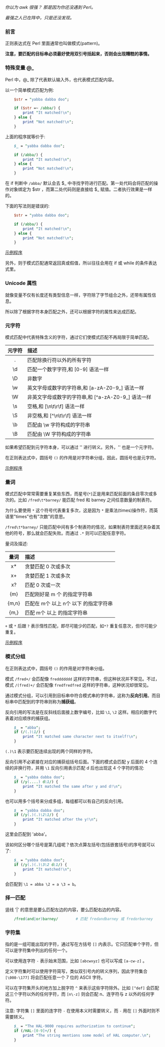 
*你以为 awk 很强？ 那是因为你还没遇到 Perl。*

*最强之人已在阵中，只是还没发现。*


### 前言

正则表达式在 Perl 里面通常也叫做模式(pattern)。

**注意，要匹配的目标串必须最好使用双引号括起来，否则会出现糟糕的事情。**

### 特殊变量 @_

Perl 中，@_ 除了代表默认输入外，也代表模式匹配内容。

以一个简单模式匹配为例:
```pl
    $str = "yabba dabba doo";

    if ($str =~ /abba/) {
        print "It matched!\n";
    } else {
        print "Not matched!\n";
    }
```

上面的程序就等价于:
```pl
    $_ = "yabba dabba doo";

    if (/abba/) {
        print "It matched!\n";
    } else {
        print "Not matched!\n";
    }
```
在 if 判断中 `/abba/` 默认会去 $_ 中寻找字符进行匹配。第一处代码会将匹配的操作对象绑定为 $str  ，而第二处代码则是直接给 $_ 赋值。二者执行效果是一样的。

下面的写法则是错误的:
```pl
    $str = "yabba dabba doo";

    if (/abba/) {
        print "It matched!\n";
    } else {
        print "Not matched!\n";
    }
```

[示例程序](../regex/special_variable.pl)

另外，则于模式匹配通常返回真或假值，所以往往会用在 if 或 while 的条件表达式里。


### Unicode 属性

就像变量不仅有长度还有类型信息一样，字符除了字节组合之外，还带有属性信息。

所以除了根据字符本身匹配之外，还可以根据字符的属性来达成匹配。


### 元字符

模式匹配中代表特殊含义的字符，通过它们使模式匹配不再局限于简单匹配。

| 元字符 | 描述 |
|:------:|:-----|
|   .    | 匹配除换行符以外的所有字符 |
|   \d   | 匹配一个数字字符,和 [0-9] 语法一样 |
|   \D   | 非数字 |
|   \w   | 英文字母或数字的字符串,和 [a-zA-Z0-9_] 语法一样 |
|   \W   | 非英文字母或数字的字符串,和 [^a-zA-Z0-9_] 语法一样 |
|   \s   | 空格,和 [\n\t\r\f] 语法一样 |
|   \S   | 非空格,和 [^\n\t\r\f] 语法一样 |
|   \b   | 匹配由 \w 字符构成的字符串 |
|   \B   | 匹配由 \W 字符构成的字符串 |

如果希望匹配到元字符本身，可以通过 '\' 进行转义。另外，'\' 也是一个元字符。

在正则表达式中，圆括号 `()` 的作用是对字符串分组，因此，圆括号也是元字符。

[示例程序](../regex/metacharacter.pl)


### 量词

模式匹配中常常需要重复某些东西，而星号(`*`)正是用来匹配前面的条目零次或多次的。比如 `/fred\t*barney/` 能匹配 fred 和 barney 之间任意数量的制表符。

为什么要使用 `*` 这个符号代表重复多次，这是因为 `*` 是乘法(times)操作符，而英语里"times"也有"次数"的意思。

`/fred\t*barney/` 只能匹配中间有多个制表符的情况，如果制表符里面还夹杂着其他的符号，那么就会匹配失败。而通过 `.*` 则可以匹配任意字符。

量词及描述:

| 量词   | 描述 |
|:------:|:-----|
|   x*   | 贪婪匹配 0 次或多次 |
|   x+   | 贪婪匹配 1 次或多次 |
|   x?   | 匹配 0 次或一次 |
|   {m}  | 匹配刚好是 m 个 的指定字符串 |
| {m,n}  | 匹配在 m个 以上 n个 以下 的指定字符串 |
|   {m,} | 匹配 m个 以上 的指定字符串 |

`+` 或 `*` 后跟 `?` 表示惰性匹配，即尽可能少的匹配，如`*?` 重复任意次，但尽可能少重复。

[示例程序](../regex/quantifier.pl)


### 模式分组

在正则表达式中，圆括号 `()` 的作用是对字符串分组。

模式 `/fred+/` 会匹配像 `freddddddd` 这样的字符串，但这种状况并不常见。不过，模式 `/(fred)+/` 会匹配像 `fredfredfred` 这样的字符串，这种状况却很常见。

通过模式分组，可以引用到目标串中符合模式串的字符串，这称为**反向引用**。而目标串中匹配到的字符串则称为**捕获组**。

反向引用的写法是在反斜线后面接上数字编号，比如 `\1`, `\2` 这样。相应的数字代表着对应顺序的捕获组。

```pl
    $_ = "abba";
    if (/(.)\1/) {
        print "It matched same character next to itself!\n";
    }
```
`(.)\1` 表示要匹配连续出现的两个同样的字符。

反向引用不必紧接在对应的捕获组括号后面。下面的模式会匹配 y 后面的 4 个连续的非换行符，并用 `\1` 反向引用表示匹配 d 后也出现这 4 个字符的情况:
```pl
    $_ = "yabba dabba doo";
    if (/y(....) d\1/) {
        print "It matched the same after y and d!\n";
    }
```

也可以用多个括号来分成多组，每组都可以有自己的反向引用。
```pl
    $_ = "yabba dabba doo";
    if (/y(.)(.)\2\1/) {
        print "It matched after the y!\n";
    }
```
这里会匹配到 'abba'。

该如何区分哪个括号是第几组呢？依次点算左括号(包括嵌套括号)的序号就可以了:
```pl
    $_ = "yabba dabba doo";
    if (/y(.)(.)\3\2 d\1/) {
        print "It matched!\n";
    }
```
会匹配到 `\1 = abba \2 = a \3 = b`。


### 择一匹配

竖线 '|' 的意思是要么匹配左边的内容，要么匹配右边的内容。
```pl
    /fred(and|or)barney/        # 匹配 fredandbarney 或 fredorbarney
```


### 字符集

指的是一组可能出现的字符，通过写在方括号 `[]` 内表示。它只匹配单个字符，但可以是字符集中列出的任何一个。

可以使用连字符 `-` 表示始末范围，比如 `[abcwxyz]` 也可以写成 `[a-cw-z]` 。

定义字符集时可以使用字符简写，类似双引号内的转义序列，因此字符集合 `[\000-\177]` 将会匹配任意一个 7 位的 ASCII 字符。

可以在字符集开头的地方加上脱字符 `^` 来表示这些字符除外。比如 `[^def]` 会匹配这三个字符以外的任何字符，而 `[n\-z]` 则会匹配 n、连字符与 z 以外的任何字符。

注意: 字符集 `[]` 里面的连字符 `-` 在使用本义时需要转义，而 `-` 用在 `[]` 外面时则不需要转义。

```pl
    $_ = "The HAL-9000 requires authorization to continue";
    if (/HAL-[0-9]+/) {
        print "The string mentions some model of HAL computer.\n";
    }
```
